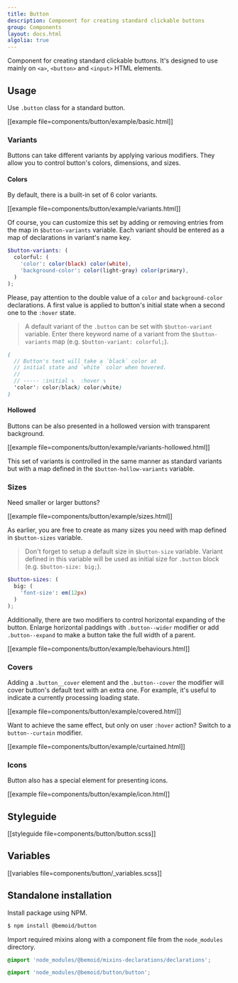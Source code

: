 ```yaml
---
title: Button
description: Component for creating standard clickable buttons
group: Components
layout: docs.html
algolia: true
---
```


Component for creating standard clickable buttons. It's designed to use mainly on `<a>`, `<button>` and `<input>` HTML elements.

## Usage

Use `.button` class for a standard button.

[[example file=components/button/example/basic.html]]

### Variants

Buttons can take different variants by applying various modifiers. They allow you to control button's colors, dimensions, and sizes.

#### Colors

By default, there is a built-in set of 6 color variants.

[[example file=components/button/example/variants.html]]

Of course, you can customize this set by adding or removing entries from the map in `$button-variants` variable. Each variant should be entered as a map of declarations in variant's name key.

```scss
$button-variants: (
  colorful: (
    'color': color(black) color(white),
    'background-color': color(light-gray) color(primary),
  )
);
```

Please, pay attention to the double value of a `color` and `background-color` declarations. A first value is applied to button's initial state when a second one to the `:hover` state.

> A default variant of the `.button` can be set with `$button-variant` variable. Enter there keyword name of a variant from the `$button-variants` map (e.g. `$button-variant: colorful;`).

```scss
(
  // Button's text will take a `black` color at
  // initial state and `white` color when hovered.
  //
  // ----- :initial ↴  :hover ↴
  'color': color(black) color(white)
)
```

#### Hollowed

Buttons can be also presented in a hollowed version with transparent background.

[[example file=components/button/example/variants-hollowed.html]]

This set of variants is controlled in the same manner as standard variants but with a map defined in the `$button-hollow-variants` variable.

### Sizes

Need smaller or larger buttons?

[[example file=components/button/example/sizes.html]]

As earlier, you are free to create as many sizes you need with map defined in `$button-sizes` variable.

> Don't forget to setup a default size in `$button-size` variable. Variant defined in this variable will be used as initial size for `.button` block (e.g. `$button-size: big;`).

```scss
$button-sizes: (
  big: (
    'font-size': em(12px)
  )
);
```

Additionally, there are two modifiers to control horizontal expanding of the button. Enlarge horizontal paddings with `.button--wider` modifier or add `.button--expand` to make a button take the full width of a parent.

[[example file=components/button/example/behaviours.html]]

### Covers

Adding a `.button__cover` element and the `.button--cover` the modifier will cover button's default text with an extra one. For example, it's useful to indicate a currently processing loading state.

[[example file=components/button/example/covered.html]]

Want to achieve the same effect, but only on user `:hover` action? Switch to a `button--curtain` modifier.

[[example file=components/button/example/curtained.html]]

### Icons

Button also has a special element for presenting icons.

[[example file=components/button/example/icon.html]]

## Styleguide

[[styleguide file=components/button/button.scss]]

## Variables

[[variables file=components/button/_variables.scss]]

## Standalone installation

Install package using NPM.

```bash
$ npm install @bemoid/button
```

Import required mixins along with a component file from the `node_modules` directory.

```scss
@import 'node_modules/@bemoid/mixins-declarations/declarations';

@import 'node_modules/@bemoid/button/button';
```
